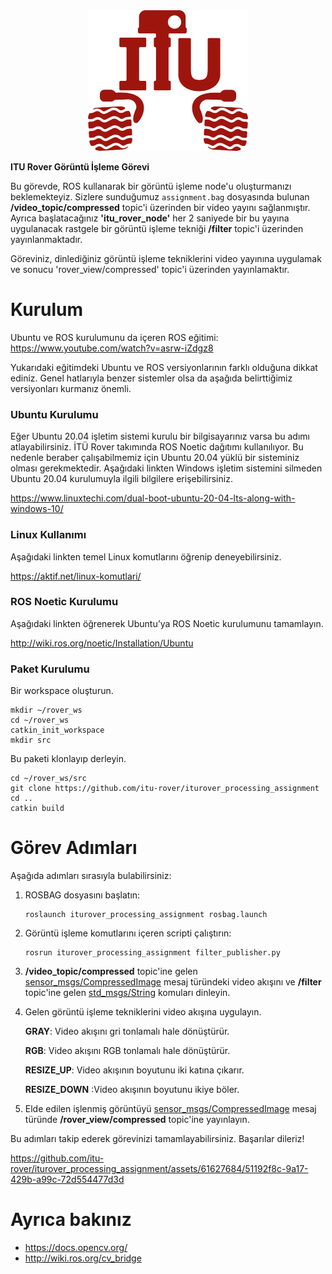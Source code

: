 <div align="center">
<img src="media/iturover.png" width="256" height="225" />
</div>

**ITU Rover Görüntü İşleme Görevi**

Bu görevde, ROS kullanarak bir görüntü işleme node'u oluşturmanızı beklemekteyiz. Sizlere sunduğumuz `assignment.bag` dosyasında bulunan **/video_topic/compressed** topic'i üzerinden bir video yayını sağlanmıştır. Ayrıca başlatacağınız **'itu_rover_node'** her 2 saniyede bir bu yayına uygulanacak rastgele bir görüntü işleme tekniği **/filter** topic'i üzerinden yayınlanmaktadır.

Göreviniz, dinlediğiniz görüntü işleme tekniklerini video yayınına uygulamak ve sonucu 'rover_view/compressed' topic'i üzerinden yayınlamaktır.
# Kurulum

Ubuntu ve ROS kurulumunu da içeren ROS eğitimi: https://www.youtube.com/watch?v=asrw-iZdgz8

Yukarıdaki eğitimdeki Ubuntu ve ROS versiyonlarının farklı olduğuna dikkat ediniz.
Genel hatlarıyla benzer sistemler olsa da aşağıda belirttiğimiz versiyonları kurmanız
önemli.

### Ubuntu Kurulumu
Eğer Ubuntu 20.04 işletim sistemi kurulu bir bilgisayarınız varsa bu adımı atlayabilirsiniz.
İTÜ Rover takımında ROS Noetic dağıtımı kullanılıyor. Bu nedenle beraber çalışabilmemiz için
Ubuntu 20.04 yüklü bir sisteminiz olması gerekmektedir. Aşağıdaki linkten Windows işletim sistemini
silmeden Ubuntu 20.04 kurulumuyla ilgili bilgilere erişebilirsiniz.

https://www.linuxtechi.com/dual-boot-ubuntu-20-04-lts-along-with-windows-10/

### Linux Kullanımı

Aşağıdaki linkten temel Linux komutlarını öğrenip deneyebilirsiniz.

https://aktif.net/linux-komutlari/

### ROS Noetic Kurulumu
Aşağıdaki linkten öğrenerek Ubuntu’ya ROS Noetic kurulumunu tamamlayın.

http://wiki.ros.org/noetic/Installation/Ubuntu

### Paket Kurulumu

Bir workspace oluşturun.

```
mkdir ~/rover_ws
cd ~/rover_ws
catkin_init_workspace
mkdir src
```

Bu paketi klonlayıp derleyin.

```
cd ~/rover_ws/src
git clone https://github.com/itu-rover/iturover_processing_assignment
cd ..
catkin build
```

# Görev Adımları
Aşağıda adımları sırasıyla bulabilirsiniz:

1. ROSBAG dosyasını başlatın:
   ```
   roslaunch iturover_processing_assignment rosbag.launch 
   ```

2. Görüntü işleme komutlarını içeren scripti çalıştırın:
   ```
   rosrun iturover_processing_assignment filter_publisher.py
   ```

3. **/video_topic/compressed** topic'ine gelen [sensor_msgs/CompressedImage](http://docs.ros.org/en/noetic/api/sensor_msgs/html/msg/CompressedImage.html)  mesaj türündeki video akışını ve **/filter** topic'ine gelen [std_msgs/String](http://docs.ros.org/en/noetic/api/std_msgs/html/msg/String.html) komuları dinleyin.

4. Gelen görüntü işleme tekniklerini video akışına uygulayın.

   **GRAY**: Video akışını gri tonlamalı hale dönüştürür.
   
   **RGB**: Video akışını RGB tonlamalı hale dönüştürür.
   
   **RESIZE_UP**: Video akışının boyutunu iki katına çıkarır.
   
   **RESIZE_DOWN** :Video akışının boyutunu ikiye böler.
   
6. Elde edilen işlenmiş görüntüyü [sensor_msgs/CompressedImage](http://docs.ros.org/en/noetic/api/sensor_msgs/html/msg/CompressedImage.html) mesaj türünde **/rover_view/compressed** topic'ine yayınlayın.

Bu adımları takip ederek görevinizi tamamlayabilirsiniz. Başarılar dileriz!

https://github.com/itu-rover/iturover_processing_assignment/assets/61627684/51192f8c-9a17-429b-a99c-72d554477d3d

# Ayrıca bakınız
* https://docs.opencv.org/
* http://wiki.ros.org/cv_bridge
